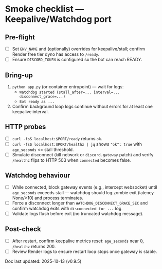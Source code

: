 # Smoke checklist — Keepalive/Watchdog port

## Pre-flight
- [ ] Set `ENV_NAME` and (optionally) overrides for keepalive/stall; confirm Render free tier dyno has access to `/ready`.
- [ ] Ensure `DISCORD_TOKEN` is configured so the bot can reach READY.

## Bring-up
1. `python app.py` (or container entrypoint) — wait for logs:
   - `Watchdog started (stall_after=... interval=... disconnect_grace=...)`
   - `Bot ready as ...`
2. Confirm background loop logs continue without errors for at least one keepalive interval.

## HTTP probes
- [ ] `curl -fsS localhost:$PORT/ready` returns `ok`.
- [ ] `curl -fsS localhost:$PORT/healthz | jq` shows `"ok": true` with `age_seconds` <= stall threshold.
- [ ] Simulate disconnect (kill network or `discord.gateway` patch) and verify `/healthz` flips to HTTP 503 when `connected` becomes false.

## Watchdog behaviour
- [ ] While connected, block gateway events (e.g., intercept websocket) until `age_seconds` exceeds stall — watchdog should log zombie exit (latency None/>10) and process terminates.
- [ ] Force a disconnect longer than `WATCHDOG_DISCONNECT_GRACE_SEC` and confirm watchdog exits with `disconnected for ...` log.
- [ ] Validate logs flush before exit (no truncated watchdog message).

## Post-check
- [ ] After restart, confirm keepalive metrics reset: `age_seconds` near 0, `/healthz` returns 200.
- [ ] Review Render logs to ensure restart loop stops once gateway is stable.

Doc last updated: 2025-10-13 (v0.9.5)
